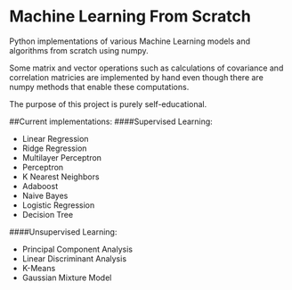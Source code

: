 # Machine Learning From Scratch

Python implementations of various Machine Learning models and algorithms from scratch using numpy.

Some matrix and vector operations such as calculations of covariance and correlation matricies are
implemented by hand even though there are numpy methods that enable these computations. 

The purpose of this project is purely self-educational.

##Current implementations:
####Supervised Learning:
- Linear Regression
- Ridge Regression
- Multilayer Perceptron
- Perceptron
- K Nearest Neighbors
- Adaboost
- Naive Bayes
- Logistic Regression
- Decision Tree

####Unsupervised Learning:
- Principal Component Analysis
- Linear Discriminant Analysis
- K-Means
- Gaussian Mixture Model
